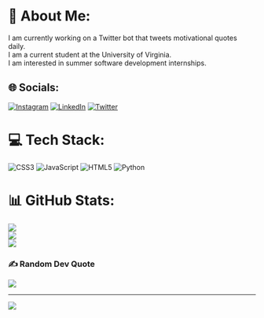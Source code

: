 # 💫 About Me:
I am currently working on a Twitter bot that tweets motivational quotes daily.<br>I am a current student at the University of Virginia.<br>I am interested in summer software development internships.<br>


## 🌐 Socials:
[![Instagram](https://img.shields.io/badge/Instagram-%23E4405F.svg?logo=Instagram&logoColor=white)](https://instagram.com/ansongbryan_) [![LinkedIn](https://img.shields.io/badge/LinkedIn-%230077B5.svg?logo=linkedin&logoColor=white)](https://linkedin.com/in/bryanansong) [![Twitter](https://img.shields.io/badge/Twitter-%231DA1F2.svg?logo=Twitter&logoColor=white)](https://twitter.com/bryanotbrian) 

# 💻 Tech Stack:
![CSS3](https://img.shields.io/badge/css3-%231572B6.svg?style=plastic&logo=css3&logoColor=white) ![JavaScript](https://img.shields.io/badge/javascript-%23323330.svg?style=plastic&logo=javascript&logoColor=%23F7DF1E) ![HTML5](https://img.shields.io/badge/html5-%23E34F26.svg?style=plastic&logo=html5&logoColor=white) ![Python](https://img.shields.io/badge/python-3670A0?style=plastic&logo=python&logoColor=ffdd54)
# 📊 GitHub Stats:
![](https://github-readme-stats.vercel.app/api?username=bryanansong&theme=onedark&hide_border=false&include_all_commits=true&count_private=false)<br/>
![](https://github-readme-streak-stats.herokuapp.com/?user=bryanansong&theme=onedark&hide_border=false)<br/>
![](https://github-readme-stats.vercel.app/api/top-langs/?username=bryanansong&theme=onedark&hide_border=false&include_all_commits=true&count_private=false&layout=compact)

### ✍️ Random Dev Quote
![](https://quotes-github-readme.vercel.app/api?type=horizontal&theme=radical)

---
[![](https://visitcount.itsvg.in/api?id=bryanansong&icon=5&color=0)](https://visitcount.itsvg.in)

<!-- Proudly created with GPRM ( https://gprm.itsvg.in ) -->